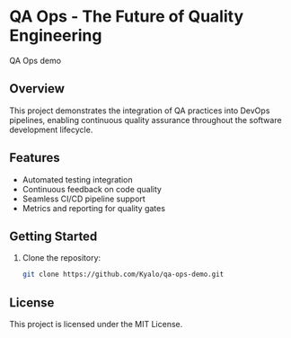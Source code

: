 # QA Ops - The Future of Quality Engineering

QA Ops demo
## Overview

This project demonstrates the integration of QA practices into DevOps pipelines, enabling continuous quality assurance throughout the software development lifecycle.

## Features

- Automated testing integration
- Continuous feedback on code quality
- Seamless CI/CD pipeline support
- Metrics and reporting for quality gates

## Getting Started

1. Clone the repository:
    ```bash
    git clone https://github.com/Kyalo/qa-ops-demo.git
    ```

## License

This project is licensed under the MIT License.